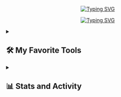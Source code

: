 <p align="center">
  <a href="https://git.io/typing-svg"><img src="https://readme-typing-svg.herokuapp.com?font=Rubik+Wet+Paint&size=30&duration=1&pause=1000000000000000000&color=660000&center=true&width=435&lines=Artem+Rarog" alt="Typing SVG" /></a>
</p>

<p align="center">
  <a href="https://git.io/typing-svg"><img src="https://readme-typing-svg.herokuapp.com?font=Atma&size=30&duration=4000&pause=250&color=8B0000&center=true&width=435&lines=Frontend-developer;Learning+never+stops;UX-focused+mindset;Love+Linux" alt="Typing SVG" /></a>
</p>

<details> 
  <summary><h2>🛠️ My Favorite Tools</h2></summary>
  <!-- Some badges are from https://github.com/Ileriayo/markdown-badges -->

  <h3>👨‍💻 Programming and Markup Languages</h3>

  <p>
    <a href="#"><img alt="Bash" src="https://img.shields.io/badge/Bash-666?style=for-the-badge&logo=gnubash&logoColor=%23660000&labelColor=%23000&color=%23000"></a>
    <a href="#"><img alt="CSS" src="https://img.shields.io/badge/CSS-666?style=for-the-badge&logo=css3&logoColor=%23660000&labelColor=%23000&color=%23000"></a> 
    <a href="#"><img alt="HTML" src="https://img.shields.io/badge/HTML-666?style=for-the-badge&logo=html5&logoColor=%23660000&labelColor=%23000&color=%23000"></a>
    <a href="#"><img alt="JavaScript" src="https://img.shields.io/badge/JavaScript-666?style=for-the-badge&logo=javascript&logoColor=%23660000&labelColor=%23000&color=%23000"></a>
    <a href="#"><img alt="Node.js" src="https://img.shields.io/badge/Node.js-666?style=for-the-badge&logo=nodedotjs&logoColor=%23660000&labelColor=%23000&color=%23000"></a>
    <a href="#"><img alt="TypeScript" src="https://img.shields.io/badge/TypeScript-666?style=for-the-badge&logo=typescript&logoColor=%23660000&labelColor=%23000&color=%23000"></a>
  </p>

  <h3>🧰 Frameworks and Libraries</h3>

  <p>
    <a href="#"><img alt="Bootstrap" src="https://img.shields.io/badge/bootstrap-666?style=for-the-badge&logo=bootstrap&logoColor=%23000%20&labelColor=%23660000&color=%23660000"></a>
    <a href="#"><img alt="Radix" src="https://img.shields.io/badge/radixui-666?style=for-the-badge&logo=radixui&logoColor=%23000%20&labelColor=%23660000&color=%23660000"></a>
    <a href="#"><img alt="React" src="https://img.shields.io/badge/react-666?style=for-the-badge&logo=react&logoColor=%23000%20&labelColor=%23660000&color=%23660000"></a>
    <a href="#"><img alt="Redux" src="https://img.shields.io/badge/redux-666?style=for-the-badge&logo=redux&logoColor=%23000%20&labelColor=%23660000&color=%23660000"></a>
    <a href="#"><img alt="Sass" src="https://img.shields.io/badge/sass-666?style=for-the-badge&logo=sass&logoColor=%23000%20&labelColor=%23660000&color=%23660000"></a>
    <a href="#"><img alt="Storybook" src="https://img.shields.io/badge/storybook-666?style=for-the-badge&logo=storybook&logoColor=%23000%20&labelColor=%23660000&color=%23660000"></a>
    <a href="#"><img alt="Webpack" src="https://img.shields.io/badge/webpack-666?style=for-the-badge&logo=webpack&logoColor=%23000%20&labelColor=%23660000&color=%23660000"></a>
  </p>

  <h3>🗄️ Databases and Cloud Hosting</h3>

  <p>
    <a href="#"><img alt="Github" src="https://img.shields.io/badge/GItHub-666?style=for-the-badge&logo=github&logoColor=%23660000&labelColor=%23000&color=%23000"></a>
    <a href="#"><img alt="Notion" src="https://img.shields.io/badge/Notion-666?style=for-the-badge&logo=notion&logoColor=%23660000&labelColor=%23000&color=%23000"></a>
    <a href="#"><img alt="Obsidian" src="https://img.shields.io/badge/Obsidian-666?style=for-the-badge&logo=obsidian&logoColor=%23660000&labelColor=%23000&color=%23000"></a>
    <a href="#"><img alt="Trello" src="https://img.shields.io/badge/trello-666?style=for-the-badge&logo=trello&logoColor=%23660000&labelColor=%23000&color=%23000"></a>
  </p>

  <h3>💻 Software and Tools</h3>

  <p>
    <a href="#"><img alt="Adobe" src="https://img.shields.io/badge/adobe-666?style=for-the-badge&logo=adonisjs&logoColor=%23000%20&labelColor=%23660000&color=%23660000"></a>
    <a href="#"><img alt="ArchLinux" src="https://img.shields.io/badge/archlinux-666?style=for-the-badge&logo=archlinux&logoColor=%23000%20&labelColor=%23660000&color=%23660000"></a>
    <a href="#"><img alt="Bitwarden" src="https://img.shields.io/badge/bitwarden-666?style=for-the-badge&logo=bitwarden&logoColor=%23000%20&labelColor=%23660000&color=%23660000"></a>
    <a href="#"><img alt="DarkReader" src="https://img.shields.io/badge/darkreader-666?style=for-the-badge&logo=darkreader&logoColor=%23000%20&labelColor=%23660000&color=%23660000"></a>
    <a href="#"><img alt="Discord" src="https://img.shields.io/badge/discord-666?style=for-the-badge&logo=discord&logoColor=%23000%20&labelColor=%23660000&color=%23660000"></a>
    <a href="#"><img alt="Figma" src="https://img.shields.io/badge/figma-666?style=for-the-badge&logo=figma&logoColor=%23000%20&labelColor=%23660000&color=%23660000"></a>
    <a href="#"><img alt="Firefox" src="https://img.shields.io/badge/Firefox-666?style=for-the-badge&logo=firefox&logoColor=%23000000&labelColor=%23660000&color=%23660000"></a>
    <a href="#"><img alt="Git" src="https://img.shields.io/badge/git-666?style=for-the-badge&logo=git&logoColor=%23000%20&labelColor=%23660000&color=%23660000"></a>
    <a href="#"><img alt="GitLab" src="https://img.shields.io/badge/gitlab-666?style=for-the-badge&logo=gitlab&logoColor=%23000%20&labelColor=%23660000&color=%23660000"></a>
    <a href="#"><img alt="Hyprland" src="https://img.shields.io/badge/hyprland-666?style=for-the-badge&logo=hyprland&logoColor=%23000%20&labelColor=%23660000&color=%23660000"></a>
    <a href="#"><img alt="Nix" src="https://img.shields.io/badge/nixos-666?style=for-the-badge&logo=nixos&logoColor=%23000%20&labelColor=%23660000&color=%23660000"></a>
    <a href="#"><img alt="OBS" src="https://img.shields.io/badge/obs%20studio-666?style=for-the-badge&logo=obsstudio&logoColor=%23000%20&labelColor=%23660000&color=%23660000"></a>
    <a href="#"><img alt="Prettier" src="https://img.shields.io/badge/prettier-666?style=for-the-badge&logo=prettier&logoColor=%23000%20&labelColor=%23660000&color=%23660000"></a>
    <a href="#"><img alt="StackOverflow" src="https://img.shields.io/badge/stackoverflow-666?style=for-the-badge&logo=stackoverflow&logoColor=%23000%20&labelColor=%23660000&color=%23660000"></a>
    <a href="#"><img alt="VSCode" src="https://img.shields.io/badge/vsCode-666?style=for-the-badge&logo=virginmedia&logoColor=%23000%20&labelColor=%23660000&color=%23660000"></a>
  </p>
</details>


<details> 
  <summary><h2>📊 Stats and Activity</h2></summary>

  <h3>🔥 Streak Stats</h3>

  <!-- GitHub Readme Streak Stats - https://github.com/DenverCoder1/github-readme-streak-stats -->
  <p>
    <a href="https://github.com/DenverCoder1/github-readme-streak-stats">
      <!-- Use https://streak-stats.demolab.com or self-host with your own Vercel app - visit https://git.io/streak-stats for instructions -->
      <img title="🔥 Get streak stats for your profile at git.io/streak-stats" alt="drippyzxc streak" src="https://github-readme-streak-stats-eight.vercel.app/?user=drippyzxc&background=000&stroke=660000&ring=660000&fire=CC1100&currStreakNum=CC1100&sideNums=660000&currStreakLabel=800000&sideLabels=800000&dates=660000&excludeDaysLabel=660000&hide_border=true&short_numbers=true"/>
    </a>
  </p>

  <h3>💻 GitHub Profile Stats</h3>

  <!-- https://github.com/anuraghazra/github-readme-stats -->

  <a href="https://github.com/anuraghazra/github-readme-stats"><img alt="DenverCoder1's Github Stats" src="https://denvercoder1-github-readme-stats.vercel.app/api/?username=drippyzxc&show_icons=true&include_all_commits=true&count_private=true&theme=react&hide_border=true&bg_color=000&title_color=CC1100&icon_color=800000&text_color=800000" height="192px"/></a>
  <a href="https://github.com/anuraghazra/github-readme-stats"><img alt="DenverCoder1's Top Languages" src="https://denvercoder1-github-readme-stats.vercel.app/api/top-langs/?username=drippyzxc&langs_count=8&layout=compact&theme=dracula&hide_border=true&bg_color=000&title_color=CC1100&&lang_progress=000&hide=Jupyter%20Notebook,Roff" height="192px"/></a>
  <br/>

  <b>Note:</b> Top languages is only a metric of the languages my public code consists of and doesn't reflect experience or skill level.
  
  <!-- https://github.com/ashutosh00710/github-readme-activity-graph -->

  <a href="https://github.com/ashutosh00710/github-readme-activity-graph"><img alt="DenverCoder1's Activity Graph" src="https://github-readme-activity-graph.vercel.app/graph/?username=DenverCoder1&bg_color=1F222E&color=F8D866&line=F85D7F&point=FFFFFF&hide_border=true" /></a>

  <h3>⚡ Recent GitHub Activity</h3>

  <!-- https://github.com/jamesgeorge007/github-activity-readme -->
  <!--START_SECTION:activity-->

1. ❗️ Closed issue [#30](https://github.com/DenverCoder1/countdown/issues/30) in [DenverCoder1/countdown](https://github.com/DenverCoder1/countdown)
2. 🎉 Merged PR [#198](https://github.com/DenverCoder1/github-readme-youtube-cards/pull/198) in [DenverCoder1/github-readme-youtube-cards](https://github.com/DenverCoder1/github-readme-youtube-cards)
3. ❗️ Opened issue [#306](https://github.com/torahcalc/torahcalc/issues/306) in [torahcalc/torahcalc](https://github.com/torahcalc/torahcalc)
4. 🎉 Merged PR [#305](https://github.com/torahcalc/torahcalc/pull/305) in [torahcalc/torahcalc](https://github.com/torahcalc/torahcalc)
5. 💪 Opened PR [#305](https://github.com/torahcalc/torahcalc/pull/305) in [torahcalc/torahcalc](https://github.com/torahcalc/torahcalc)
<!--END_SECTION:activity-->

</details>


<!-- <p align="center">
  <a href="https://www.youtube.com/c/DevProTips"><img width="32px" alt="Youtube" title="Youtube" src="https://i.imgur.com/qiXu7b2.png"/></a>
  &#8287;&#8287;&#8287;&#8287;&#8287;
  <a href="https://www.linkedin.com/in/jonah-lawrence/"><img width="32px" alt="LinkedIn" title="LinkedIn" src="https://i.imgur.com/yRpa1dQ.png"/></a>
  &#8287;&#8287;&#8287;&#8287;&#8287;
  <a href="https://twitter.com/DenverCoder1"><img width="32px" alt="Twitter" title="Twitter" src="https://i.imgur.com/AixJgnm.png"/></a>
  &#8287;&#8287;&#8287;&#8287;&#8287;
  <a href="https://discord.gg/fPrdqh3Zfu" alt="Discord" title="Dev Pro Tips Discord Server"><img width="32px" src="https://i.imgur.com/OViZO8J.png"/></a>
  &#8287;&#8287;&#8287;&#8287;&#8287;
  <a href="https://dev.to/denvercoder1"><img width="32px" alt="Dev.to" title="DenverCoder1 Dev.to" src="https://i.imgur.com/mVm29vK.png"></a>
  &#8287;&#8287;&#8287;&#8287;&#8287;
  <a href="https://ko-fi.com/jlawrence"><img width="32px" alt="Ko-fi" title="Buy me a coffee" src="https://i.imgur.com/PpLeD3K.png"/></a>
<!--   &#8287;&#8287;&#8287;&#8287;&#8287;
  <a href="http://eyl327.mywebcommunity.org/promos/"><img width="32px" alt="Free Stuff" title="Free gifts for you" src="https://i.imgur.com/0uVwkoZ.png"/></a> -->
</p> 

<!-- Social badges section -->
<!-- Badges with custom icons - https://github.com/DenverCoder1/custom-icon-badges -->
<!-- View counter - https://github.com/DenverCoder1/Simple-View-Counter -->
<!-- <p align="center">
  <a href="https://www.youtube.com/c/DevProTips?sub_confirmation=1">
    <img alt="youtube subscribers" title="Subscribe to my YouTube channel" src="https://freshidea.com/jonah/app/youtube-stats-badges/subscribers-badge.php"/></a>
  <a href="https://www.youtube.com/c/DevProTips">
    <img alt="youtube views" title="YouTube views" src="https://freshidea.com/jonah/app/youtube-stats-badges/view-count-badge.php"/></a> 
  <a href="https://github.com/DenverCoder1?tab=repositories&sort=stargazers">
    <img alt="total stars" title="Total stars on GitHub" src="https://custom-icon-badges.demolab.com/github/stars/DenverCoder1?color=55960c&style=for-the-badge&labelColor=488207&logo=star"/></a>
  <a href="https://github.com/DenverCoder1?tab=followers">
    <img alt="followers" title="Follow me on Github" src="https://custom-icon-badges.demolab.com/github/followers/DenverCoder1?color=236ad3&labelColor=1155ba&style=for-the-badge&logo=person-add&label=Follow&logoColor=white"/></a>
  <a href="https://github.com/DenverCoder1/Simple-View-Counter">
    <img alt="views" title="GitHub profile views" src="https://freshidea.com/jonah/app/DenverCoder1-profile-views"/></a>
</p> -->
<!--
# 💫 About Me:
💻 Frontend-разработчик<br>🚀 Увлекаюсь Open Source<br>📍 Пишу на JavaScript, React и TypeScript<br>🔧 В работе использую Git и Linux

-->

<!--
# 📊 GitHub Stats:
![](https://github-readme-stats.vercel.app/api?username=drippyzxc&theme=dracula&hide_border=false&include_all_commits=false&count_private=false)
<!-- ![](https://nirzak-streak-stats.vercel.app/?user=drippyzxc&theme=dracula&hide_border=false) --> 
<!-- ![](https://github-readme-stats.vercel.app/api/top-langs/?username=drippyzxc&theme=dracula&hide_border=false&include_all_commits=false&count_private=false&layout=compact)

## 🏆 GitHub Trophies
![](https://github-profile-trophy.vercel.app/?username=drippyzxc&theme=dracula&no-frame=false&no-bg=true&margin-w=4)

---
[![](https://visitcount.itsvg.in/api?id=drippyzxc&icon=5&color=4)](https://visitcount.itsvg.in) 

<!-- Proudly created with GPRM ( https://gprm.itsvg.in ) -->  
